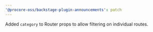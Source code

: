 ```yaml
---
'@procore-oss/backstage-plugin-announcements': patch
---
```


Added `category` to Router props to allow filtering on individual routes.
